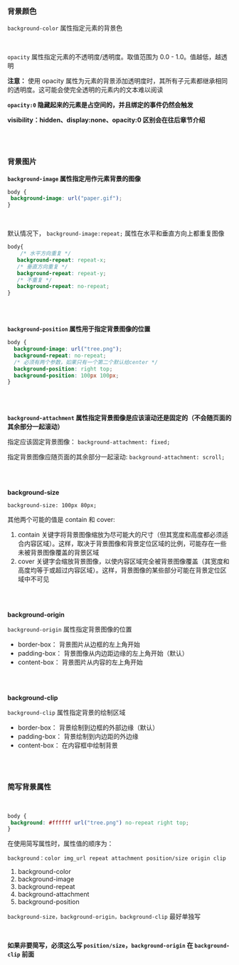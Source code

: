 ### 背景颜色

```background-color``` 属性指定元素的背景色

<br>

```opacity``` 属性指定元素的不透明度/透明度。取值范围为 0.0 - 1.0。值越低，越透明

**注意：** 使用 opacity 属性为元素的背景添加透明度时，其所有子元素都继承相同的透明度。这可能会使完全透明的元素内的文本难以阅读

**```opacity:0``` 隐藏起来的元素是占空间的，并且绑定的事件仍然会触发**

**visibility：hidden、display:none、opacity:0 区别会在往后章节介绍**

<br>

<br>

### 背景图片

**```background-image``` 属性指定用作元素背景的图像**

 ``` css
body {
  background-image: url("paper.gif");
}
 ```

 <br>

默认情况下， ```background-image:repeat;``` 属性在水平和垂直方向上都重复图像

 ```css
 body{
     /* 水平方向重复 */
    background-repeat: repeat-x;
    /* 垂直方向重复 */
    background-repeat: repeat-y;
    /* 不重复 */
    background-repeat: no-repeat;
 }
 ```

 <br>

 <br>

**```background-position``` 属性用于指定背景图像的位置**

```css
body {
  background-image: url("tree.png");
  background-repeat: no-repeat;
  /* 必须有两个参数，如果只有一个第二个默认给center */
  background-position: right top;
  background-position: 100px 100px;
}
 ```

<br>

<br>

**```background-attachment``` 属性指定背景图像是应该滚动还是固定的（不会随页面的其余部分一起滚动）**

指定应该固定背景图像： ```background-attachment: fixed;```

指定背景图像应随页面的其余部分一起滚动:
```background-attachment: scroll;```

<br>

<br>

**background-size**

```background-size: 100px 80px;```

其他两个可能的值是 contain 和 cover:

1. contain 关键字将背景图像缩放为尽可能大的尺寸（但其宽度和高度都必须适合内容区域）。这样，取决于背景图像和背景定位区域的比例，可能存在一些未被背景图像覆盖的背景区域
2. cover 关键字会缩放背景图像，以使内容区域完全被背景图像覆盖（其宽度和高度均等于或超过内容区域）。这样，背景图像的某些部分可能在背景定位区域中不可见

<br>

<br>

**background-origin**

```background-origin``` 属性指定背景图像的位置

- border-box： 背景图片从边框的左上角开始
- padding-box： 背景图像从内边距边缘的左上角开始（默认）
- content-box： 背景图片从内容的左上角开始

<br>

<br>

**background-clip**

```background-clip``` 属性指定背景的绘制区域

- border-box： 背景绘制到边框的外部边缘（默认）
- padding-box： 背景绘制到内边距的外边缘
- content-box： 在内容框中绘制背景

<br>

<br>

### 简写背景属性

<br>

 ```css
body {
  background: #ffffff url("tree.png") no-repeat right top;
}
```

在使用简写属性时，属性值的顺序为：

```background：color img_url repeat attachment position/size origin clip```

1. background-color
2. background-image
3. background-repeat
4. background-attachment
5. background-position

```background-size，background-origin，background-clip``` 最好单独写

<br>

**如果非要简写，必须这么写 ```position/size```，```background-origin``` 在 ```background-clip``` 前面**



